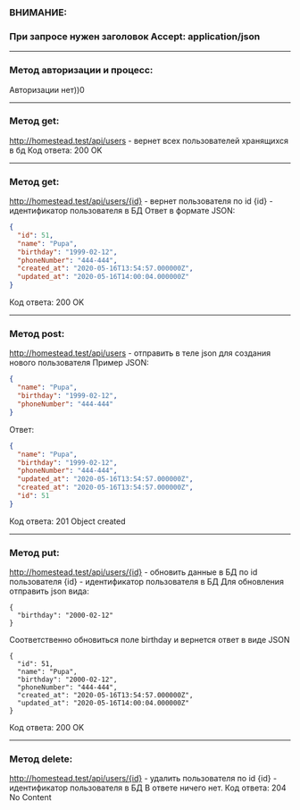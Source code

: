 ### ВНИМАНИЕ:
### При запросе нужен заголовок Accept: application/json
____

### Метод авторизации и процесс: 
Авторизации нет))0
____

### Метод get:
http://homestead.test/api/users - вернет всех пользователей хранящихся в бд
Код ответа: 200 OK

____
### Метод get:
http://homestead.test/api/users/{id} - вернет пользователя по id
{id} - идентификатор пользователя в БД
Ответ в формате JSON:
```json
{
  "id": 51,
  "name": "Pupa",
  "birthday": "1999-02-12",
  "phoneNumber": "444-444",
  "created_at": "2020-05-16T13:54:57.000000Z",
  "updated_at": "2020-05-16T14:00:04.000000Z"
}
```
Код ответа: 200 OK
____


### Метод post:
http://homestead.test/api/users - отправить в теле json для создания нового пользователя
Пример JSON:
```json
{
  "name": "Pupa",
  "birthday": "1999-02-12",
  "phoneNumber": "444-444"
}
```
Ответ:
```json
{
  "name": "Pupa",
  "birthday": "1999-02-12",
  "phoneNumber": "444-444",
  "updated_at": "2020-05-16T13:54:57.000000Z",
  "created_at": "2020-05-16T13:54:57.000000Z",
  "id": 51
}
```
Код ответа: 201 Object created
____

### Метод put:
http://homestead.test/api/users/{id} - обновить данные в БД по id пользователя
{id} - идентификатор пользователя в БД
Для обновления отправить json вида:
```
{
  "birthday": "2000-02-12"
}
```
Соответственно обновиться поле birthday и вернется ответ в виде JSON
```
{
  "id": 51,
  "name": "Pupa",
  "birthday": "2000-02-12",
  "phoneNumber": "444-444",
  "created_at": "2020-05-16T13:54:57.000000Z",
  "updated_at": "2020-05-16T14:00:04.000000Z"
}
```
Код ответа: 200 OK
____

### Метод delete:
http://homestead.test/api/users/{id} - удалить пользователя по id
{id} - идентификатор пользователя в БД
В ответе ничего нет.
Код ответа: 204 No Content

